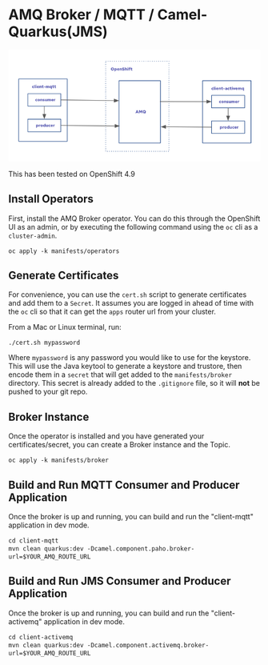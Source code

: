 # AMQ Broker / MQTT / Camel-Quarkus(JMS)

![architecture](arc.png)

This has been tested on OpenShift 4.9

## Install Operators

First, install the AMQ Broker operator.  You can do this through the OpenShift UI as an admin, or by executing the following command using the `oc` cli as a `cluster-admin`.

```
oc apply -k manifests/operators
```

## Generate Certificates

For convenience, you can use the `cert.sh` script to generate certificates and add them to a `Secret`.  It assumes you are logged in ahead of time with the `oc` cli so that it can get the `apps` router url from your cluster.

From a Mac or Linux terminal, run:

```
./cert.sh mypassword
```

Where `mypassword` is any password you would like to use for the keystore.  This will use the Java keytool to generate a keystore and trustore, then encode them in a `secret` that will get added to the `manifests/broker` directory.  This secret is already added to the `.gitignore` file, so it will **not** be pushed to your git repo.

## Broker Instance

Once the operator is installed and you have generated your certificates/secret, you can create a Broker instance and the Topic.

```
oc apply -k manifests/broker
```

## Build and Run MQTT Consumer and Producer Application

Once the broker is up and running, you can build and run the "client-mqtt" application in dev mode.

```
cd client-mqtt
mvn clean quarkus:dev -Dcamel.component.paho.broker-url=$YOUR_AMQ_ROUTE_URL
```

## Build and Run JMS Consumer and Producer Application

Once the broker is up and running, you can build and run the "client-activemq" application in dev mode.

```
cd client-activemq
mvn clean quarkus:dev -Dcamel.component.activemq.broker-url=$YOUR_AMQ_ROUTE_URL
```